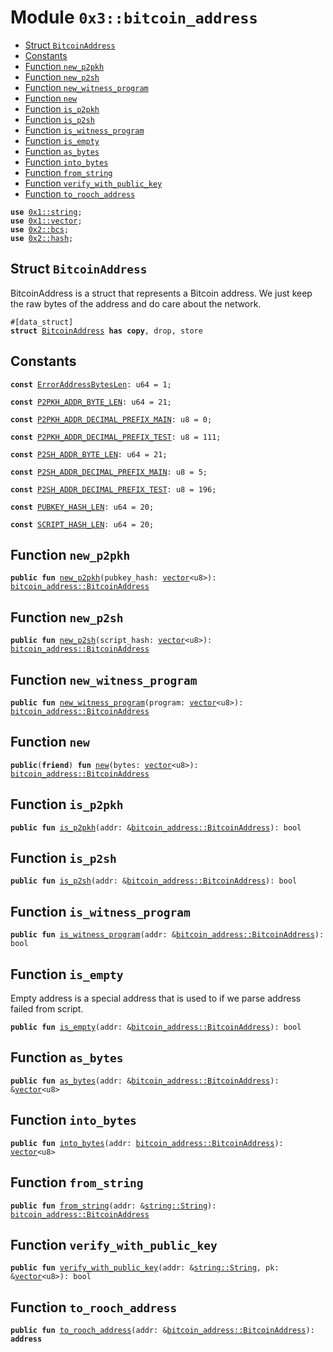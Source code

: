 
<a name="0x3_bitcoin_address"></a>

# Module `0x3::bitcoin_address`



-  [Struct `BitcoinAddress`](#0x3_bitcoin_address_BitcoinAddress)
-  [Constants](#@Constants_0)
-  [Function `new_p2pkh`](#0x3_bitcoin_address_new_p2pkh)
-  [Function `new_p2sh`](#0x3_bitcoin_address_new_p2sh)
-  [Function `new_witness_program`](#0x3_bitcoin_address_new_witness_program)
-  [Function `new`](#0x3_bitcoin_address_new)
-  [Function `is_p2pkh`](#0x3_bitcoin_address_is_p2pkh)
-  [Function `is_p2sh`](#0x3_bitcoin_address_is_p2sh)
-  [Function `is_witness_program`](#0x3_bitcoin_address_is_witness_program)
-  [Function `is_empty`](#0x3_bitcoin_address_is_empty)
-  [Function `as_bytes`](#0x3_bitcoin_address_as_bytes)
-  [Function `into_bytes`](#0x3_bitcoin_address_into_bytes)
-  [Function `from_string`](#0x3_bitcoin_address_from_string)
-  [Function `verify_with_public_key`](#0x3_bitcoin_address_verify_with_public_key)
-  [Function `to_rooch_address`](#0x3_bitcoin_address_to_rooch_address)


<pre><code><b>use</b> <a href="">0x1::string</a>;
<b>use</b> <a href="">0x1::vector</a>;
<b>use</b> <a href="">0x2::bcs</a>;
<b>use</b> <a href="">0x2::hash</a>;
</code></pre>



<a name="0x3_bitcoin_address_BitcoinAddress"></a>

## Struct `BitcoinAddress`

BitcoinAddress is a struct that represents a Bitcoin address.
We just keep the raw bytes of the address and do care about the network.


<pre><code>#[data_struct]
<b>struct</b> <a href="bitcoin_address.md#0x3_bitcoin_address_BitcoinAddress">BitcoinAddress</a> <b>has</b> <b>copy</b>, drop, store
</code></pre>



<a name="@Constants_0"></a>

## Constants


<a name="0x3_bitcoin_address_ErrorAddressBytesLen"></a>



<pre><code><b>const</b> <a href="bitcoin_address.md#0x3_bitcoin_address_ErrorAddressBytesLen">ErrorAddressBytesLen</a>: u64 = 1;
</code></pre>



<a name="0x3_bitcoin_address_P2PKH_ADDR_BYTE_LEN"></a>



<pre><code><b>const</b> <a href="bitcoin_address.md#0x3_bitcoin_address_P2PKH_ADDR_BYTE_LEN">P2PKH_ADDR_BYTE_LEN</a>: u64 = 21;
</code></pre>



<a name="0x3_bitcoin_address_P2PKH_ADDR_DECIMAL_PREFIX_MAIN"></a>



<pre><code><b>const</b> <a href="bitcoin_address.md#0x3_bitcoin_address_P2PKH_ADDR_DECIMAL_PREFIX_MAIN">P2PKH_ADDR_DECIMAL_PREFIX_MAIN</a>: u8 = 0;
</code></pre>



<a name="0x3_bitcoin_address_P2PKH_ADDR_DECIMAL_PREFIX_TEST"></a>



<pre><code><b>const</b> <a href="bitcoin_address.md#0x3_bitcoin_address_P2PKH_ADDR_DECIMAL_PREFIX_TEST">P2PKH_ADDR_DECIMAL_PREFIX_TEST</a>: u8 = 111;
</code></pre>



<a name="0x3_bitcoin_address_P2SH_ADDR_BYTE_LEN"></a>



<pre><code><b>const</b> <a href="bitcoin_address.md#0x3_bitcoin_address_P2SH_ADDR_BYTE_LEN">P2SH_ADDR_BYTE_LEN</a>: u64 = 21;
</code></pre>



<a name="0x3_bitcoin_address_P2SH_ADDR_DECIMAL_PREFIX_MAIN"></a>



<pre><code><b>const</b> <a href="bitcoin_address.md#0x3_bitcoin_address_P2SH_ADDR_DECIMAL_PREFIX_MAIN">P2SH_ADDR_DECIMAL_PREFIX_MAIN</a>: u8 = 5;
</code></pre>



<a name="0x3_bitcoin_address_P2SH_ADDR_DECIMAL_PREFIX_TEST"></a>



<pre><code><b>const</b> <a href="bitcoin_address.md#0x3_bitcoin_address_P2SH_ADDR_DECIMAL_PREFIX_TEST">P2SH_ADDR_DECIMAL_PREFIX_TEST</a>: u8 = 196;
</code></pre>



<a name="0x3_bitcoin_address_PUBKEY_HASH_LEN"></a>



<pre><code><b>const</b> <a href="bitcoin_address.md#0x3_bitcoin_address_PUBKEY_HASH_LEN">PUBKEY_HASH_LEN</a>: u64 = 20;
</code></pre>



<a name="0x3_bitcoin_address_SCRIPT_HASH_LEN"></a>



<pre><code><b>const</b> <a href="bitcoin_address.md#0x3_bitcoin_address_SCRIPT_HASH_LEN">SCRIPT_HASH_LEN</a>: u64 = 20;
</code></pre>



<a name="0x3_bitcoin_address_new_p2pkh"></a>

## Function `new_p2pkh`



<pre><code><b>public</b> <b>fun</b> <a href="bitcoin_address.md#0x3_bitcoin_address_new_p2pkh">new_p2pkh</a>(pubkey_hash: <a href="">vector</a>&lt;u8&gt;): <a href="bitcoin_address.md#0x3_bitcoin_address_BitcoinAddress">bitcoin_address::BitcoinAddress</a>
</code></pre>



<a name="0x3_bitcoin_address_new_p2sh"></a>

## Function `new_p2sh`



<pre><code><b>public</b> <b>fun</b> <a href="bitcoin_address.md#0x3_bitcoin_address_new_p2sh">new_p2sh</a>(script_hash: <a href="">vector</a>&lt;u8&gt;): <a href="bitcoin_address.md#0x3_bitcoin_address_BitcoinAddress">bitcoin_address::BitcoinAddress</a>
</code></pre>



<a name="0x3_bitcoin_address_new_witness_program"></a>

## Function `new_witness_program`



<pre><code><b>public</b> <b>fun</b> <a href="bitcoin_address.md#0x3_bitcoin_address_new_witness_program">new_witness_program</a>(program: <a href="">vector</a>&lt;u8&gt;): <a href="bitcoin_address.md#0x3_bitcoin_address_BitcoinAddress">bitcoin_address::BitcoinAddress</a>
</code></pre>



<a name="0x3_bitcoin_address_new"></a>

## Function `new`



<pre><code><b>public</b>(<b>friend</b>) <b>fun</b> <a href="bitcoin_address.md#0x3_bitcoin_address_new">new</a>(bytes: <a href="">vector</a>&lt;u8&gt;): <a href="bitcoin_address.md#0x3_bitcoin_address_BitcoinAddress">bitcoin_address::BitcoinAddress</a>
</code></pre>



<a name="0x3_bitcoin_address_is_p2pkh"></a>

## Function `is_p2pkh`



<pre><code><b>public</b> <b>fun</b> <a href="bitcoin_address.md#0x3_bitcoin_address_is_p2pkh">is_p2pkh</a>(addr: &<a href="bitcoin_address.md#0x3_bitcoin_address_BitcoinAddress">bitcoin_address::BitcoinAddress</a>): bool
</code></pre>



<a name="0x3_bitcoin_address_is_p2sh"></a>

## Function `is_p2sh`



<pre><code><b>public</b> <b>fun</b> <a href="bitcoin_address.md#0x3_bitcoin_address_is_p2sh">is_p2sh</a>(addr: &<a href="bitcoin_address.md#0x3_bitcoin_address_BitcoinAddress">bitcoin_address::BitcoinAddress</a>): bool
</code></pre>



<a name="0x3_bitcoin_address_is_witness_program"></a>

## Function `is_witness_program`



<pre><code><b>public</b> <b>fun</b> <a href="bitcoin_address.md#0x3_bitcoin_address_is_witness_program">is_witness_program</a>(addr: &<a href="bitcoin_address.md#0x3_bitcoin_address_BitcoinAddress">bitcoin_address::BitcoinAddress</a>): bool
</code></pre>



<a name="0x3_bitcoin_address_is_empty"></a>

## Function `is_empty`

Empty address is a special address that is used to if we parse address failed from script.


<pre><code><b>public</b> <b>fun</b> <a href="bitcoin_address.md#0x3_bitcoin_address_is_empty">is_empty</a>(addr: &<a href="bitcoin_address.md#0x3_bitcoin_address_BitcoinAddress">bitcoin_address::BitcoinAddress</a>): bool
</code></pre>



<a name="0x3_bitcoin_address_as_bytes"></a>

## Function `as_bytes`



<pre><code><b>public</b> <b>fun</b> <a href="bitcoin_address.md#0x3_bitcoin_address_as_bytes">as_bytes</a>(addr: &<a href="bitcoin_address.md#0x3_bitcoin_address_BitcoinAddress">bitcoin_address::BitcoinAddress</a>): &<a href="">vector</a>&lt;u8&gt;
</code></pre>



<a name="0x3_bitcoin_address_into_bytes"></a>

## Function `into_bytes`



<pre><code><b>public</b> <b>fun</b> <a href="bitcoin_address.md#0x3_bitcoin_address_into_bytes">into_bytes</a>(addr: <a href="bitcoin_address.md#0x3_bitcoin_address_BitcoinAddress">bitcoin_address::BitcoinAddress</a>): <a href="">vector</a>&lt;u8&gt;
</code></pre>



<a name="0x3_bitcoin_address_from_string"></a>

## Function `from_string`



<pre><code><b>public</b> <b>fun</b> <a href="bitcoin_address.md#0x3_bitcoin_address_from_string">from_string</a>(addr: &<a href="_String">string::String</a>): <a href="bitcoin_address.md#0x3_bitcoin_address_BitcoinAddress">bitcoin_address::BitcoinAddress</a>
</code></pre>



<a name="0x3_bitcoin_address_verify_with_public_key"></a>

## Function `verify_with_public_key`



<pre><code><b>public</b> <b>fun</b> <a href="bitcoin_address.md#0x3_bitcoin_address_verify_with_public_key">verify_with_public_key</a>(addr: &<a href="_String">string::String</a>, pk: &<a href="">vector</a>&lt;u8&gt;): bool
</code></pre>



<a name="0x3_bitcoin_address_to_rooch_address"></a>

## Function `to_rooch_address`



<pre><code><b>public</b> <b>fun</b> <a href="bitcoin_address.md#0x3_bitcoin_address_to_rooch_address">to_rooch_address</a>(addr: &<a href="bitcoin_address.md#0x3_bitcoin_address_BitcoinAddress">bitcoin_address::BitcoinAddress</a>): <b>address</b>
</code></pre>
